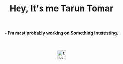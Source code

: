 <h1 align="center">Hey, It's me Tarun Tomar</h1>
<br>

<h4 align="center">
- I’m most probably working on Something interesting.
</h4>

<br>
<p align="center">
<a href="https://linkedin.com/in/tarun-tomar-4ab0b5193" target="blank"><img align="center" src="https://cdn.jsdelivr.net/npm/simple-icons@3.0.1/icons/linkedin.svg" alt="tarun-tomar-4ab0b5193" height="30" width="30" /></a>
</p>

